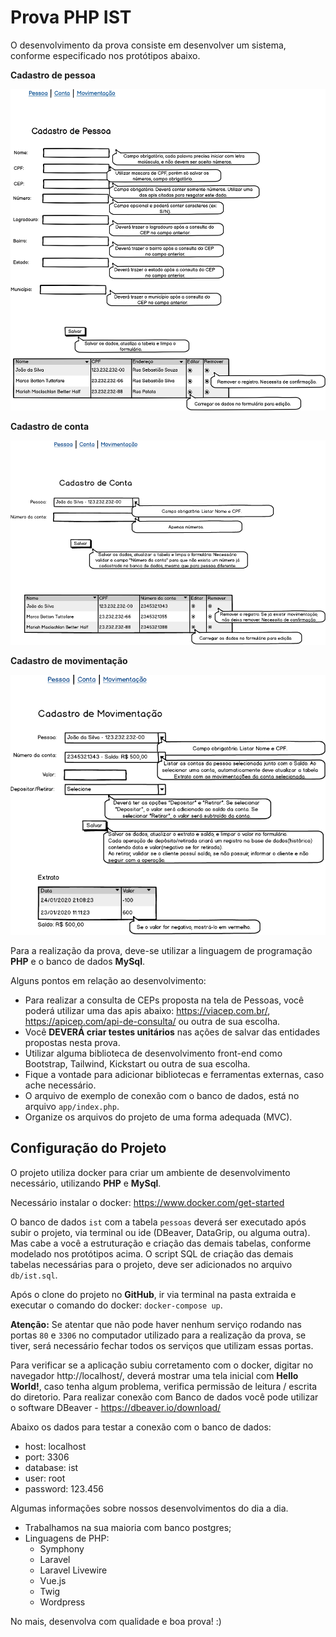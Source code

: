# Prova PHP IST

O desenvolvimento da prova consiste em desenvolver um sistema, conforme especificado nos protótipos abaixo.

**Cadastro de pessoa**

![prova-php-ist](imagens/pessoa.png)

**Cadastro de conta**

![prova-php-ist](imagens/conta.png)

**Cadastro de movimentação**

![prova-php-ist](imagens/movimentacao.png)

Para a realização da prova, deve-se utilizar a linguagem de programação **PHP** e o banco de dados **MySql**.

Alguns pontos em relação ao desenvolvimento: 
- Para realizar a consulta de CEPs proposta na tela de Pessoas, você poderá utilizar uma das apis abaixo:
    https://viacep.com.br/,
    https://apicep.com/api-de-consulta/
    ou outra de sua escolha.
- Você **DEVERÁ criar testes unitários** nas ações de salvar das entidades propostas nesta prova.
- Utilizar alguma biblioteca de desenvolvimento front-end como Bootstrap, Tailwind, Kickstart ou outra de sua escolha.
- Fique a vontade para adicionar bibliotecas e ferramentas externas, caso ache necessário.
- O arquivo de exemplo de conexão com o banco de dados, está no arquivo `app/index.php`.
- Organize os arquivos do projeto de uma forma adequada (MVC).

## Configuração do Projeto

O projeto utiliza docker para criar um ambiente de desenvolvimento necessário, utilizando **PHP** e **MySql**.

Necessário instalar o docker: https://www.docker.com/get-started

O banco de dados `ist` com a tabela `pessoas` deverá ser executado após subir o projeto, via terminal ou ide (DBeaver, DataGrip, ou alguma outra).
Mas cabe a você a estruturação e criação das demais tabelas, conforme modelado nos protótipos acima.
O script SQL de criação das demais tabelas necessárias para o projeto, deve ser adicionados no arquivo `db/ist.sql`.

Após o clone do projeto no **GitHub**, ir via terminal na pasta extraida e executar o comando do docker: `docker-compose up`.

**Atenção:** Se atentar que não pode haver nenhum serviço rodando nas portas `80` e `3306` no computador utilizado para a realização da prova, se tiver, será necessário fechar todos os serviços que utilizam essas portas.

Para verificar se a aplicação subiu corretamento com o docker, digitar no navegador http://localhost/, deverá mostrar uma tela inicial com **Hello World!**, caso tenha algum problema, verifica permissão de leitura / escrita do diretorio.
Para realizar conexão com Banco de dados você pode utilizar o software DBeaver - https://dbeaver.io/download/

Abaixo os dados para testar a conexão com o banco de dados:
- host: localhost
- port: 3306
- database: ist
- user: root
- password: 123.456

Algumas informações sobre nossos desenvolvimentos do dia a dia.
- Trabalhamos na sua maioria com banco postgres;
- Linguagens de PHP:
    - Symphony
    - Laravel
    - Laravel Livewire
    - Vue.js
    - Twig
    - Wordpress


No mais, desenvolva com qualidade e boa prova! :)
